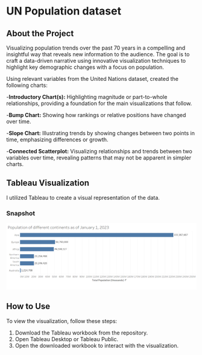 # UN Population dataset


## About the Project

Visualizing population trends over the past 70 years in a compelling and insightful way that reveals new information to the audience. 
The goal is to craft a data-driven narrative using innovative visualization techniques to highlight key demographic changes with a focus on population. 

Using relevant variables from the United Nations dataset, created the following charts:

-**Introductory Chart(s):** Highlighting magnitude or part-to-whole relationships, providing a foundation for the main visualizations that follow.

-**Bump Chart:** Showing how rankings or relative positions have changed over time.

-**Slope Chart:** Illustrating trends by showing changes between two points in time, emphasizing differences or growth.

-**Connected Scatterplot:** Visualizing relationships and trends between two variables over time, revealing patterns that may not be apparent in simpler charts. 

## Tableau Visualization

I utilized Tableau to create a visual representation of the data. 

### Snapshot
![Bar chart](Snapshot1.png)

## How to Use

To view the visualization, follow these steps:
1. Download the Tableau workbook from the repository.
2. Open Tableau Desktop or Tableau Public.
3. Open the downloaded workbook to interact with the visualization.



